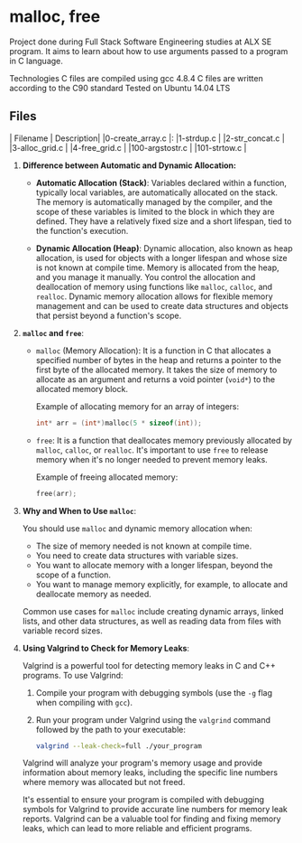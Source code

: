 # malloc, free
Project done during Full Stack Software Engineering studies at ALX SE program. It aims to learn about how to use arguments passed to a program in C language.

Technologies
C files are compiled using gcc 4.8.4
C files are written according to the C90 standard
Tested on Ubuntu 14.04 LTS


## Files
| Filename              | Description|
|0-create_array.c       |:
|1-strdup.c             |
|2-str_concat.c         |
|3-alloc_grid.c         |
|4-free_grid.c			|
|100-argstostr.c		|
|101-strtow.c			|

1. **Difference between Automatic and Dynamic Allocation:**

   - **Automatic Allocation (Stack)**: Variables declared within a function, typically local variables, are automatically allocated on the stack. The memory is automatically managed by the compiler, and the scope of these variables is limited to the block in which they are defined. They have a relatively fixed size and a short lifespan, tied to the function's execution.

   - **Dynamic Allocation (Heap)**: Dynamic allocation, also known as heap allocation, is used for objects with a longer lifespan and whose size is not known at compile time. Memory is allocated from the heap, and you manage it manually. You control the allocation and deallocation of memory using functions like `malloc`, `calloc`, and `realloc`. Dynamic memory allocation allows for flexible memory management and can be used to create data structures and objects that persist beyond a function's scope.

2. **`malloc` and `free`**:

   - `malloc` (Memory Allocation): It is a function in C that allocates a specified number of bytes in the heap and returns a pointer to the first byte of the allocated memory. It takes the size of memory to allocate as an argument and returns a void pointer (`void*`) to the allocated memory block.

     Example of allocating memory for an array of integers:

     ```c
     int* arr = (int*)malloc(5 * sizeof(int));
     ```

   - `free`: It is a function that deallocates memory previously allocated by `malloc`, `calloc`, or `realloc`. It's important to use `free` to release memory when it's no longer needed to prevent memory leaks.

     Example of freeing allocated memory:

     ```c
     free(arr);
     ```

3. **Why and When to Use `malloc`**:

   You should use `malloc` and dynamic memory allocation when:

   - The size of memory needed is not known at compile time.
   - You need to create data structures with variable sizes.
   - You want to allocate memory with a longer lifespan, beyond the scope of a function.
   - You want to manage memory explicitly, for example, to allocate and deallocate memory as needed.

   Common use cases for `malloc` include creating dynamic arrays, linked lists, and other data structures, as well as reading data from files with variable record sizes.

4. **Using Valgrind to Check for Memory Leaks**:

   Valgrind is a powerful tool for detecting memory leaks in C and C++ programs. To use Valgrind:

   1. Compile your program with debugging symbols (use the `-g` flag when compiling with `gcc`).
   2. Run your program under Valgrind using the `valgrind` command followed by the path to your executable:

      ```bash
      valgrind --leak-check=full ./your_program
      ```

   Valgrind will analyze your program's memory usage and provide information about memory leaks, including the specific line numbers where memory was allocated but not freed.

   It's essential to ensure your program is compiled with debugging symbols for Valgrind to provide accurate line numbers for memory leak reports. Valgrind can be a valuable tool for finding and fixing memory leaks, which can lead to more reliable and efficient programs.
